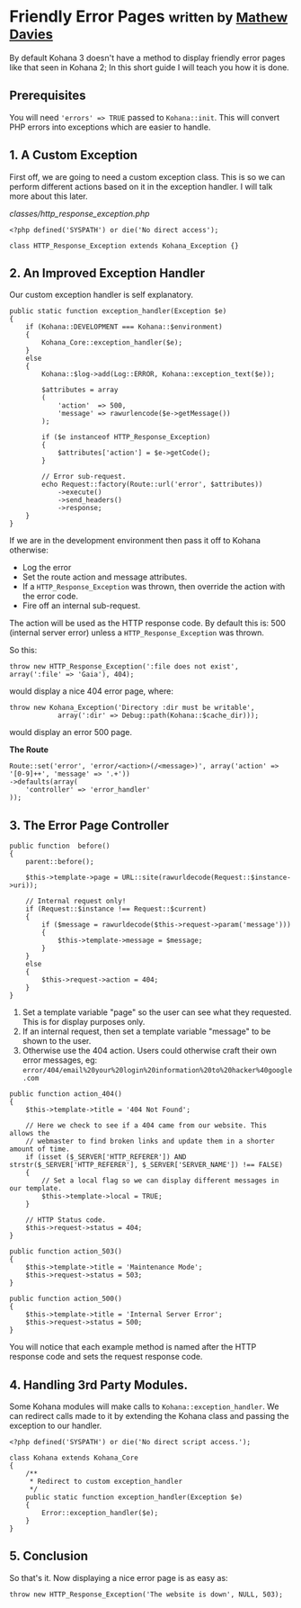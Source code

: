 # Friendly Error Pages <small>written by <a href="http://mathew-davies.co.uk./">Mathew Davies</a></small>

By default Kohana 3 doesn't have a method to display friendly error pages like that 
seen in Kohana 2; In this short guide I will teach you how it is done.

## Prerequisites 

You will need `'errors' => TRUE` passed to `Kohana::init`. This will convert PHP 
errors into exceptions which are easier to handle.

## 1. A Custom Exception

First off, we are going to need a custom exception class. This is so we can perform different
actions based on it in the exception handler. I will talk more about this later.

_classes/http\_response\_exception.php_

	<?php defined('SYSPATH') or die('No direct access');

	class HTTP_Response_Exception extends Kohana_Exception {}

## 2. An Improved Exception Handler

Our custom exception handler is self explanatory.

	public static function exception_handler(Exception $e)
	{
		if (Kohana::DEVELOPMENT === Kohana::$environment)
		{
			Kohana_Core::exception_handler($e);
		}
		else
		{
			Kohana::$log->add(Log::ERROR, Kohana::exception_text($e));

			$attributes = array
			(
				'action'  => 500,
				'message' => rawurlencode($e->getMessage())
			);

			if ($e instanceof HTTP_Response_Exception)
			{
				$attributes['action'] = $e->getCode();
			}

			// Error sub-request.
			echo Request::factory(Route::url('error', $attributes))
				->execute()
				->send_headers()
				->response;
		}
	}

If we are in the development environment then pass it off to Kohana otherwise:

* Log the error
* Set the route action and message attributes.
* If a `HTTP_Response_Exception` was thrown, then override the action with the error code.
* Fire off an internal sub-request.

The action will be used as the HTTP response code. By default this is: 500 (internal
server error) unless a `HTTP_Response_Exception` was thrown.

So this:

	throw new HTTP_Response_Exception(':file does not exist', array(':file' => 'Gaia'), 404);

would display a nice 404 error page, where:

	throw new Kohana_Exception('Directory :dir must be writable',
				array(':dir' => Debug::path(Kohana::$cache_dir)));

would display an error 500 page.

**The Route**

	Route::set('error', 'error/<action>(/<message>)', array('action' => '[0-9]++', 'message' => '.+'))
	->defaults(array(
		'controller' => 'error_handler'
	));

## 3. The Error Page Controller

	public function  before()
	{
		parent::before();

		$this->template->page = URL::site(rawurldecode(Request::$instance->uri));

		// Internal request only!
		if (Request::$instance !== Request::$current)
		{
			if ($message = rawurldecode($this->request->param('message')))
			{
				$this->template->message = $message;
			}
		}
		else
		{
			$this->request->action = 404;
		}
	}

1. Set a template variable "page" so the user can see what they requested. This 
   is for display purposes only.
2. If an internal request, then set a template variable "message" to be shown to 
   the user.
3. Otherwise use the 404 action. Users could otherwise craft their own error messages, eg:
   `error/404/email%20your%20login%20information%20to%20hacker%40google.com`


~~~
public function action_404()
{
	$this->template->title = '404 Not Found';
	
	// Here we check to see if a 404 came from our website. This allows the
	// webmaster to find broken links and update them in a shorter amount of time.
	if (isset ($_SERVER['HTTP_REFERER']) AND strstr($_SERVER['HTTP_REFERER'], $_SERVER['SERVER_NAME']) !== FALSE)
	{
		// Set a local flag so we can display different messages in our template.
		$this->template->local = TRUE;
	}
	
	// HTTP Status code.
	$this->request->status = 404;
}

public function action_503()
{
	$this->template->title = 'Maintenance Mode';
	$this->request->status = 503;
}

public function action_500()
{
	$this->template->title = 'Internal Server Error';
	$this->request->status = 500;
}
~~~

You will notice that each example method is named after the HTTP response code 
and sets the request response code.

## 4. Handling 3rd Party Modules.

Some Kohana modules will make calls to `Kohana::exception_handler`. We can redirect
calls made to it by extending the Kohana class and passing the exception to our handler.

	<?php defined('SYSPATH') or die('No direct script access.');

	class Kohana extends Kohana_Core
	{
		/**
		 * Redirect to custom exception_handler
		 */
		public static function exception_handler(Exception $e)
		{
			Error::exception_handler($e);
		}
	}

## 5. Conclusion

So that's it. Now displaying a nice error page is as easy as:

	throw new HTTP_Response_Exception('The website is down', NULL, 503);